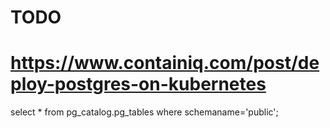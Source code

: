# TODO

# https://www.containiq.com/post/deploy-postgres-on-kubernetes

select * from pg_catalog.pg_tables where schemaname='public';